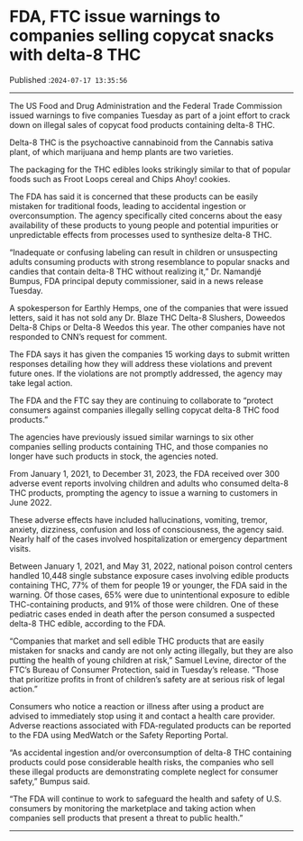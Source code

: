 # FDA, FTC issue warnings to companies selling copycat snacks with delta-8 THC

Published :`2024-07-17 13:35:56`

---

The US Food and Drug Administration and the Federal Trade Commission issued warnings to five companies Tuesday as part of a joint effort to crack down on illegal sales of copycat food products containing delta-8 THC.

Delta-8 THC is the psychoactive cannabinoid from the Cannabis sativa plant, of which marijuana and hemp plants are two varieties.

The packaging for the THC edibles looks strikingly similar to that of popular foods such as Froot Loops cereal and Chips Ahoy! cookies.

The FDA has said it is concerned that these products can be easily mistaken for traditional foods, leading to accidental ingestion or overconsumption. The agency specifically cited concerns about the easy availability of these products to young people and potential impurities or unpredictable effects from processes used to synthesize delta-8 THC.

“Inadequate or confusing labeling can result in children or unsuspecting adults consuming products with strong resemblance to popular snacks and candies that contain delta-8 THC without realizing it,” Dr. Namandjé Bumpus, FDA principal deputy commissioner, said in a news release Tuesday.

A spokesperson for Earthly Hemps, one of the companies that were issued letters, said it has not sold any Dr. Blaze THC Delta-8 Slushers, Doweedos Delta-8 Chips or Delta-8 Weedos this year. The other companies have not responded to CNN’s request for comment.

The FDA says it has given the companies 15 working days to submit written responses detailing how they will address these violations and prevent future ones. If the violations are not promptly addressed, the agency may take legal action.

The FDA and the FTC say they are continuing to collaborate to “protect consumers against companies illegally selling copycat delta-8 THC food products.”

The agencies have previously issued similar warnings to six other companies selling products containing THC, and those companies no longer have such products in stock, the agencies noted.

From January 1, 2021, to December 31, 2023, the FDA received over 300 adverse event reports involving children and adults who consumed delta-8 THC products, prompting the agency to issue a warning to customers in June 2022.

These adverse effects have included hallucinations, vomiting, tremor, anxiety, dizziness, confusion and loss of consciousness, the agency said. Nearly half of the cases involved hospitalization or emergency department visits.

Between January 1, 2021, and May 31, 2022, national poison control centers handled 10,448 single substance exposure cases involving edible products containing THC, 77% of them for people 19 or younger, the FDA said in the warning. Of those cases, 65% were due to unintentional exposure to edible THC-containing products, and 91% of those were children. One of these pediatric cases ended in death after the person consumed a suspected delta-8 THC edible, according to the FDA.

“Companies that market and sell edible THC products that are easily mistaken for snacks and candy are not only acting illegally, but they are also putting the health of young children at risk,” Samuel Levine, director of the FTC’s Bureau of Consumer Protection, said in Tuesday’s release. “Those that prioritize profits in front of children’s safety are at serious risk of legal action.”

Consumers who notice a reaction or illness after using a product are advised to immediately stop using it and contact a health care provider. Adverse reactions associated with FDA-regulated products can be reported to the FDA using MedWatch or the Safety Reporting Portal.

“As accidental ingestion and/or overconsumption of delta-8 THC containing products could pose considerable health risks, the companies who sell these illegal products are demonstrating complete neglect for consumer safety,” Bumpus said.

“The FDA will continue to work to safeguard the health and safety of U.S. consumers by monitoring the marketplace and taking action when companies sell products that present a threat to public health.”

---


